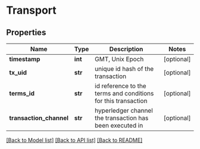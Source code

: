 # Transport

## Properties
Name | Type | Description | Notes
------------ | ------------- | ------------- | -------------
**timestamp** | **int** | GMT, Unix Epoch | [optional] 
**tx_uid** | **str** | unique id hash of the transaction | [optional] 
**terms_id** | **str** | id reference to the terms and conditions for this transaction | [optional] 
**transaction_channel** | **str** | hyperledger channel the transaction has been executed in | [optional] 

[[Back to Model list]](../README.md#documentation-for-models) [[Back to API list]](../README.md#documentation-for-api-endpoints) [[Back to README]](../README.md)


